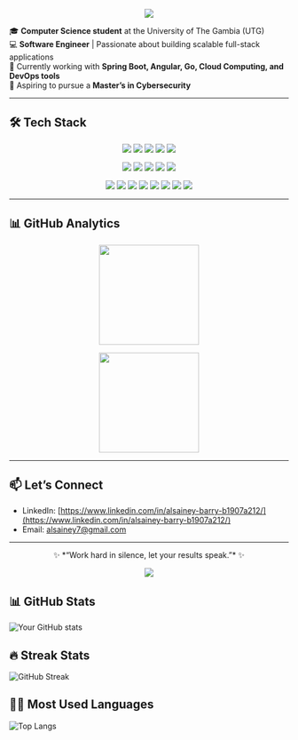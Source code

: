 <!-- Profile Banner (Optional) -->
<p align="center">
  <img src="https://capsule-render.vercel.app/api?type=waving&color=9b87f5&height=200&section=header&text=Hi%20I'm%20Alsainey%20Barry%20👋&fontSize=40&fontColor=ffffff&animation=fadeIn&fontAlignY=40" />
</p>

🎓 **Computer Science student** at the University of The Gambia (UTG)  
💻 **Software Engineer** | Passionate about building scalable full-stack applications  
🌱 Currently working with **Spring Boot, Angular, Go, Cloud Computing, and DevOps tools**  
🔐 Aspiring to pursue a **Master’s in Cybersecurity**  

---
## 🛠️ Tech Stack

<p align="center">
  <img src="https://img.shields.io/badge/Java-ED8B00?style=for-the-badge&logo=java&logoColor=white"/>
  <img src="https://img.shields.io/badge/Go-00ADD8?style=for-the-badge&logo=go&logoColor=white"/>
  <img src="https://img.shields.io/badge/C%23-239120?style=for-the-badge&logo=c-sharp&logoColor=white"/>
  <img src="https://img.shields.io/badge/Python-3776AB?style=for-the-badge&logo=python&logoColor=white"/>
  <img src="https://img.shields.io/badge/TypeScript-3178C6?style=for-the-badge&logo=typescript&logoColor=white"/>
</p>

<p align="center">
  <img src="https://img.shields.io/badge/Spring%20Boot-6DB33F?style=for-the-badge&logo=springboot&logoColor=white"/>
  <img src="https://img.shields.io/badge/Angular-DD0031?style=for-the-badge&logo=angular&logoColor=white"/>
  <img src="https://img.shields.io/badge/NestJS-E0234E?style=for-the-badge&logo=nestjs&logoColor=white"/>
  <img src="https://img.shields.io/badge/ASP.NET-512BD4?style=for-the-badge&logo=dotnet&logoColor=white"/>
  <img src="https://img.shields.io/badge/Node.js-43853D?style=for-the-badge&logo=node.js&logoColor=white"/>
</p>

<p align="center">
  <img src="https://img.shields.io/badge/PostgreSQL-316192?style=for-the-badge&logo=postgresql&logoColor=white"/>
  <img src="https://img.shields.io/badge/MongoDB-6DB33F?style=for-the-badge&logo=mongodb&logoColor=white"/>
  <img src="https://img.shields.io/badge/MySQL-4479A1?style=for-the-badge&logo=mysql&logoColor=white"/>
  <img src="https://img.shields.io/badge/Redis-DC382D?style=for-the-badge&logo=redis&logoColor=white"/>
  <img src="https://img.shields.io/badge/Docker-2496ED?style=for-the-badge&logo=docker&logoColor=white"/>
  <img src="https://img.shields.io/badge/Kubernetes-326CE5?style=for-the-badge&logo=kubernetes&logoColor=white"/>
  <img src="https://img.shields.io/badge/AWS-232F3E?style=for-the-badge&logo=amazon-aws&logoColor=white"/>
  <img src="https://img.shields.io/badge/Git-F05032?style=for-the-badge&logo=git&logoColor=white"/>
</p>

---

## 📊 GitHub Analytics  

<p align="center">
  <img src="https://github-readme-stats.vercel.app/api?username=Juniorbarry26&show_icons=true&theme=radical" height="180"/>
</p>

<p align="center">
  <img src="https://github-readme-stats.vercel.app/api/top-langs/?username=Juniorbarry26&layout=compact&theme=radical" height="180"/>
</p>

---

## 📫 Let’s Connect  
- LinkedIn: [https://www.linkedin.com/in/alsainey-barry-b1907a212/](https://www.linkedin.com/in/alsainey-barry-b1907a212/)  
- Email: alsainey7@gmail.com  

---

<p align="center">
  ✨ *“Work hard in silence, let your results speak.”* ✨
</p>

<!-- Footer Banner -->
<p align="center">
  <img src="https://capsule-render.vercel.app/api?type=waving&color=9b87f5&height=120&section=footer"/>
</p>

## 📊 GitHub Stats  
![Your GitHub stats](https://github-readme-stats.vercel.app/api?username=Juniorbarry26&show_icons=true&theme=radical)  

## 🔥 Streak Stats  
![GitHub Streak](https://github-readme-streak-stats.herokuapp.com/?user=Juniorbarry26&theme=radical)  

## 🧑‍💻 Most Used Languages  
![Top Langs](https://github-readme-stats.vercel.app/api/top-langs/?username=Juniorbarry26&layout=compact&theme=radical)  
